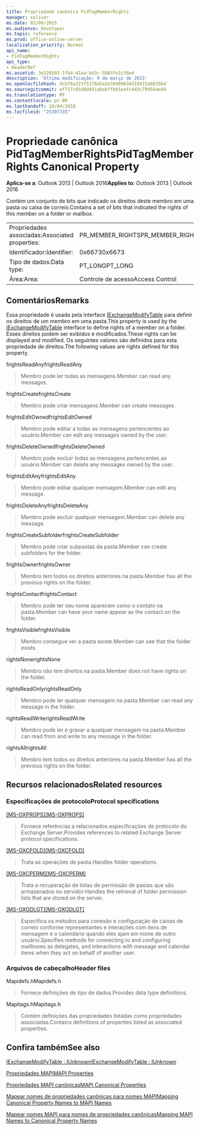 ```yaml
---
title: Propriedade canônica PidTagMemberRights
manager: soliver
ms.date: 03/09/2015
ms.audience: Developer
ms.topic: reference
ms.prod: office-online-server
localization_priority: Normal
api_name:
- PidTagMemberRights
api_type:
- HeaderDef
ms.assetid: 3e526b93-1f64-41ea-b43c-5b03fe1c56ed
description: 'Última modificação: 9 de março de 2015'
ms.openlocfilehash: dcbf8a323f5178a5a2e39d0963dd19415ab835bd
ms.sourcegitcommit: ef717c65d8dd41ababffb01eafc443c79950aed4
ms.translationtype: MT
ms.contentlocale: pt-BR
ms.lasthandoff: 10/04/2018
ms.locfileid: "25397335"
---
```

# <a name="pidtagmemberrights-canonical-property"></a><span data-ttu-id="b0777-103">Propriedade canônica PidTagMemberRights</span><span class="sxs-lookup"><span data-stu-id="b0777-103">PidTagMemberRights Canonical Property</span></span>

  
  
<span data-ttu-id="b0777-104">**Aplica-se a**: Outlook 2013 | Outlook 2016</span><span class="sxs-lookup"><span data-stu-id="b0777-104">**Applies to**: Outlook 2013 | Outlook 2016</span></span> 
  
<span data-ttu-id="b0777-105">Contém um conjunto de bits que indicado os direitos deste membro em uma pasta ou caixa de correio.</span><span class="sxs-lookup"><span data-stu-id="b0777-105">Contains a set of bits that indicated the rights of this member on a folder or mailbox.</span></span>
  
|||
|:-----|:-----|
|<span data-ttu-id="b0777-106">Propriedades associadas:</span><span class="sxs-lookup"><span data-stu-id="b0777-106">Associated properties:</span></span>  <br/> |<span data-ttu-id="b0777-107">PR_MEMBER_RIGHTS</span><span class="sxs-lookup"><span data-stu-id="b0777-107">PR_MEMBER_RIGHTS</span></span>  <br/> |
|<span data-ttu-id="b0777-108">Identificador:</span><span class="sxs-lookup"><span data-stu-id="b0777-108">Identifier:</span></span>  <br/> |<span data-ttu-id="b0777-109">0x6673</span><span class="sxs-lookup"><span data-stu-id="b0777-109">0x6673</span></span>  <br/> |
|<span data-ttu-id="b0777-110">Tipo de dados:</span><span class="sxs-lookup"><span data-stu-id="b0777-110">Data type:</span></span>  <br/> |<span data-ttu-id="b0777-111">PT_LONG</span><span class="sxs-lookup"><span data-stu-id="b0777-111">PT_LONG</span></span>  <br/> |
|<span data-ttu-id="b0777-112">Área:</span><span class="sxs-lookup"><span data-stu-id="b0777-112">Area:</span></span>  <br/> |<span data-ttu-id="b0777-113">Controle de acesso</span><span class="sxs-lookup"><span data-stu-id="b0777-113">Access Control</span></span>  <br/> |
   
## <a name="remarks"></a><span data-ttu-id="b0777-114">Comentários</span><span class="sxs-lookup"><span data-stu-id="b0777-114">Remarks</span></span>

<span data-ttu-id="b0777-115">Essa propriedade é usada pela interface [IExchangeModifyTable](iexchangemodifytableiunknown.md) para definir os direitos de um membro em uma pasta.</span><span class="sxs-lookup"><span data-stu-id="b0777-115">This property is used by the [IExchangeModifyTable](iexchangemodifytableiunknown.md) interface to define rights of a member on a folder.</span></span> <span data-ttu-id="b0777-116">Esses direitos podem ser exibidos e modificados.</span><span class="sxs-lookup"><span data-stu-id="b0777-116">These rights can be displayed and modified.</span></span> <span data-ttu-id="b0777-117">Os seguintes valores são definidos para esta propriedade de direitos.</span><span class="sxs-lookup"><span data-stu-id="b0777-117">The following values are rights defined for this property.</span></span> 
  
<span data-ttu-id="b0777-118">frightsReadAny</span><span class="sxs-lookup"><span data-stu-id="b0777-118">frightsReadAny</span></span>
  
> <span data-ttu-id="b0777-119">Membro pode ler todas as mensagens.</span><span class="sxs-lookup"><span data-stu-id="b0777-119">Member can read any messages.</span></span>
    
<span data-ttu-id="b0777-120">frightsCreate</span><span class="sxs-lookup"><span data-stu-id="b0777-120">frightsCreate</span></span>
  
> <span data-ttu-id="b0777-121">Membro pode criar mensagens.</span><span class="sxs-lookup"><span data-stu-id="b0777-121">Member can create messages.</span></span>
    
<span data-ttu-id="b0777-122">frightsEditOwned</span><span class="sxs-lookup"><span data-stu-id="b0777-122">frightsEditOwned</span></span>
  
> <span data-ttu-id="b0777-123">Membro pode editar a todas as mensagens pertencentes ao usuário.</span><span class="sxs-lookup"><span data-stu-id="b0777-123">Member can edit any messages owned by the user.</span></span>
    
<span data-ttu-id="b0777-124">frightsDeleteOwned</span><span class="sxs-lookup"><span data-stu-id="b0777-124">frightsDeleteOwned</span></span>
  
> <span data-ttu-id="b0777-125">Membro pode excluir todas as mensagens pertencentes ao usuário.</span><span class="sxs-lookup"><span data-stu-id="b0777-125">Member can delete any messages owned by the user.</span></span>
    
<span data-ttu-id="b0777-126">frightsEditAny</span><span class="sxs-lookup"><span data-stu-id="b0777-126">frightsEditAny</span></span>
  
> <span data-ttu-id="b0777-127">Membro pode editar qualquer mensagem.</span><span class="sxs-lookup"><span data-stu-id="b0777-127">Member can edit any message.</span></span>
    
<span data-ttu-id="b0777-128">frightsDeleteAny</span><span class="sxs-lookup"><span data-stu-id="b0777-128">frightsDeleteAny</span></span>
  
> <span data-ttu-id="b0777-129">Membro pode excluir qualquer mensagem.</span><span class="sxs-lookup"><span data-stu-id="b0777-129">Member can delete any message.</span></span>
    
<span data-ttu-id="b0777-130">frightsCreateSubfolder</span><span class="sxs-lookup"><span data-stu-id="b0777-130">frightsCreateSubfolder</span></span>
  
> <span data-ttu-id="b0777-131">Membro pode criar subpastas da pasta.</span><span class="sxs-lookup"><span data-stu-id="b0777-131">Member can create subfolders for the folder.</span></span>
    
<span data-ttu-id="b0777-132">frightsOwner</span><span class="sxs-lookup"><span data-stu-id="b0777-132">frightsOwner</span></span>
  
> <span data-ttu-id="b0777-133">Membro tem todos os direitos anteriores na pasta.</span><span class="sxs-lookup"><span data-stu-id="b0777-133">Member has all the previous rights on the folder.</span></span>
    
<span data-ttu-id="b0777-134">frightsContact</span><span class="sxs-lookup"><span data-stu-id="b0777-134">frightsContact</span></span>
  
> <span data-ttu-id="b0777-135">Membro pode ter seu nome aparecem como o contato na pasta.</span><span class="sxs-lookup"><span data-stu-id="b0777-135">Member can have your name appear as the contact on the folder.</span></span>
    
<span data-ttu-id="b0777-136">frightsVisible</span><span class="sxs-lookup"><span data-stu-id="b0777-136">frightsVisible</span></span>
  
> <span data-ttu-id="b0777-137">Membro consegue ver a pasta existe.</span><span class="sxs-lookup"><span data-stu-id="b0777-137">Member can see that the folder exists.</span></span>
    
<span data-ttu-id="b0777-138">rightsNone</span><span class="sxs-lookup"><span data-stu-id="b0777-138">rightsNone</span></span>
  
> <span data-ttu-id="b0777-139">Membro não tem direitos na pasta.</span><span class="sxs-lookup"><span data-stu-id="b0777-139">Member does not have rights on the folder.</span></span>
    
<span data-ttu-id="b0777-140">rightsReadOnly</span><span class="sxs-lookup"><span data-stu-id="b0777-140">rightsReadOnly</span></span>
  
> <span data-ttu-id="b0777-141">Membro pode ler qualquer mensagem na pasta.</span><span class="sxs-lookup"><span data-stu-id="b0777-141">Member can read any message in the folder.</span></span>
    
<span data-ttu-id="b0777-142">rightsReadWrite</span><span class="sxs-lookup"><span data-stu-id="b0777-142">rightsReadWrite</span></span>
  
> <span data-ttu-id="b0777-143">Membro pode ler e gravar a qualquer mensagem na pasta.</span><span class="sxs-lookup"><span data-stu-id="b0777-143">Member can read from and write to any message in the folder.</span></span>
    
<span data-ttu-id="b0777-144">rightsAll</span><span class="sxs-lookup"><span data-stu-id="b0777-144">rightsAll</span></span>
  
> <span data-ttu-id="b0777-145">Membro tem todos os direitos anteriores na pasta.</span><span class="sxs-lookup"><span data-stu-id="b0777-145">Member has all the previous rights on the folder.</span></span>
    
## <a name="related-resources"></a><span data-ttu-id="b0777-146">Recursos relacionados</span><span class="sxs-lookup"><span data-stu-id="b0777-146">Related resources</span></span>

### <a name="protocol-specifications"></a><span data-ttu-id="b0777-147">Especificações de protocolo</span><span class="sxs-lookup"><span data-stu-id="b0777-147">Protocol specifications</span></span>

<span data-ttu-id="b0777-148">[[MS-OXPROPS]](https://msdn.microsoft.com/library/f6ab1613-aefe-447d-a49c-18217230b148%28Office.15%29.aspx)</span><span class="sxs-lookup"><span data-stu-id="b0777-148">[[MS-OXPROPS]](https://msdn.microsoft.com/library/f6ab1613-aefe-447d-a49c-18217230b148%28Office.15%29.aspx)</span></span>
  
> <span data-ttu-id="b0777-149">Fornece referências a relacionados especificações de protocolo do Exchange Server.</span><span class="sxs-lookup"><span data-stu-id="b0777-149">Provides references to related Exchange Server protocol specifications.</span></span>
    
<span data-ttu-id="b0777-150">[[MS-OXCFOLD]](https://msdn.microsoft.com/library/c0f31b95-c07f-486c-98d9-535ed9705fbf%28Office.15%29.aspx)</span><span class="sxs-lookup"><span data-stu-id="b0777-150">[[MS-OXCFOLD]](https://msdn.microsoft.com/library/c0f31b95-c07f-486c-98d9-535ed9705fbf%28Office.15%29.aspx)</span></span>
  
> <span data-ttu-id="b0777-151">Trata as operações de pasta.</span><span class="sxs-lookup"><span data-stu-id="b0777-151">Handles folder operations.</span></span>
    
<span data-ttu-id="b0777-152">[[MS-OXCPERM]](https://msdn.microsoft.com/library/944ddb65-6249-4c34-a46e-363fcd37195e%28Office.15%29.aspx)</span><span class="sxs-lookup"><span data-stu-id="b0777-152">[[MS-OXCPERM]](https://msdn.microsoft.com/library/944ddb65-6249-4c34-a46e-363fcd37195e%28Office.15%29.aspx)</span></span>
  
> <span data-ttu-id="b0777-153">Trata a recuperação de listas de permissão de pastas que são armazenados no servidor.</span><span class="sxs-lookup"><span data-stu-id="b0777-153">Handles the retrieval of folder permission lists that are stored on the server.</span></span>
    
<span data-ttu-id="b0777-154">[[MS-OXODLGT]](https://msdn.microsoft.com/library/01a89b11-9c43-4c40-b147-8f6a1ef5a44f%28Office.15%29.aspx)</span><span class="sxs-lookup"><span data-stu-id="b0777-154">[[MS-OXODLGT]](https://msdn.microsoft.com/library/01a89b11-9c43-4c40-b147-8f6a1ef5a44f%28Office.15%29.aspx)</span></span>
  
> <span data-ttu-id="b0777-155">Especifica os métodos para conexão e configuração de caixas de correio conforme representantes e interações com itens de mensagem e o calendário quando eles ajam em nome de outro usuário.</span><span class="sxs-lookup"><span data-stu-id="b0777-155">Specifies methods for connecting to and configuring mailboxes as delegates, and interactions with message and calendar items when they act on behalf of another user.</span></span>
    
### <a name="header-files"></a><span data-ttu-id="b0777-156">Arquivos de cabeçalho</span><span class="sxs-lookup"><span data-stu-id="b0777-156">Header files</span></span>

<span data-ttu-id="b0777-157">Mapidefs.h</span><span class="sxs-lookup"><span data-stu-id="b0777-157">Mapidefs.h</span></span>
  
> <span data-ttu-id="b0777-158">Fornece definições de tipo de dados.</span><span class="sxs-lookup"><span data-stu-id="b0777-158">Provides data type definitions.</span></span>
    
<span data-ttu-id="b0777-159">Mapitags.h</span><span class="sxs-lookup"><span data-stu-id="b0777-159">Mapitags.h</span></span>
  
> <span data-ttu-id="b0777-160">Contém definições das propriedades listadas como propriedades associadas.</span><span class="sxs-lookup"><span data-stu-id="b0777-160">Contains definitions of properties listed as associated properties.</span></span>
    
## <a name="see-also"></a><span data-ttu-id="b0777-161">Confira também</span><span class="sxs-lookup"><span data-stu-id="b0777-161">See also</span></span>



[<span data-ttu-id="b0777-162">IExchangeModifyTable : IUnknown</span><span class="sxs-lookup"><span data-stu-id="b0777-162">IExchangeModifyTable : IUnknown</span></span>](iexchangemodifytableiunknown.md)


[<span data-ttu-id="b0777-163">Propriedades MAPI</span><span class="sxs-lookup"><span data-stu-id="b0777-163">MAPI Properties</span></span>](mapi-properties.md)
  
[<span data-ttu-id="b0777-164">Propriedades MAPI canônicas</span><span class="sxs-lookup"><span data-stu-id="b0777-164">MAPI Canonical Properties</span></span>](mapi-canonical-properties.md)
  
[<span data-ttu-id="b0777-165">Mapear nomes de propriedades canônicas para nomes MAPI</span><span class="sxs-lookup"><span data-stu-id="b0777-165">Mapping Canonical Property Names to MAPI Names</span></span>](mapping-canonical-property-names-to-mapi-names.md)
  
[<span data-ttu-id="b0777-166">Mapear nomes MAPI para nomes de propriedades canônicas</span><span class="sxs-lookup"><span data-stu-id="b0777-166">Mapping MAPI Names to Canonical Property Names</span></span>](mapping-mapi-names-to-canonical-property-names.md)

